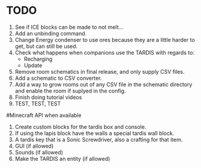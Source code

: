 # TODO
1. See if ICE blocks can be made to not melt…
0. Add an unbinding command.
1. Change Energy condenser to use ores because they are a little harder to get, but can still be used.
2. Check what happens when companions use the TARDIS with regards to:
   - Recharging
   - Update
3. Remove room schematics in final release, and only supply CSV files.
4. Add a schematic to CSV converter.
5. Add a way to grow rooms out of any CSV file in the schematic directory and enable the room if suplyed in the config.
6. Finish doing tutorial videos
7. TEST, TEST, TEST

#Minecraft API when available
1. Create custom blocks for the tardis box and console.
2. If using the lapis block have the walls a special tardis wall block.
3. A tardis key that is a Sonic Screwdriver, also a crafting for that item.
4. GUI (if allowed)
5. Sounds (if allowed)
6. Make the TARDIS an entity (if allowed)
